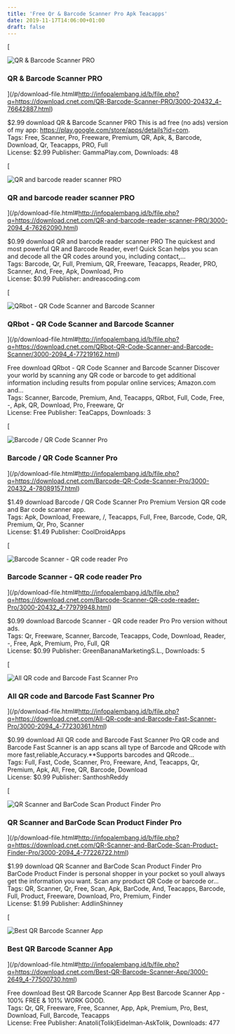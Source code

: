 ```yaml
---
title: 'Free Qr & Barcode Scanner Pro Apk Teacapps'
date: 2019-11-17T14:06:00+01:00
draft: false
---
```


[

![QR & Barcode Scanner PRO](https://dl1.cbsistatic.com/i/r/2016/05/31/aaca4873-6626-4c37-bcb4-d35d1e242e0e/thumbnail/64x64/7eddfc72c6f6e6586c4796ed9bc140ed/imgingest-7184925176217837943.png "QR & Barcode Scanner PRO")

### QR & Barcode Scanner PRO

](/p/download-file.html#http://infopalembang.id/b/file.php?q=https://download.cnet.com/QR-Barcode-Scanner-PRO/3000-20432_4-76642887.html)

$2.99 download QR & Barcode Scanner PRO This is ad free (no ads) version of my app: https://play.google.com/store/apps/details?id=com.  
Tags: Free, Scanner, Pro, Freeware, Premium, QR, Apk, &, Barcode, Download, Qr, Teacapps, PRO, Full  
License: $2.99 Publisher: GammaPlay.com, Downloads: 48

[

![QR and barcode reader scanner PRO](https://dl1.cbsistatic.com/i/r/2017/11/25/9baa7a1d-b274-42c3-9ef6-e4a66ce36819/thumbnail/64x64/b79d1b4aa637fd2247e87a8f33337ebc/fmimg1521953247362586486.jpg "QR and barcode reader scanner PRO")

### QR and barcode reader scanner PRO

](/p/download-file.html#http://infopalembang.id/b/file.php?q=https://download.cnet.com/QR-and-barcode-reader-scanner-PRO/3000-2094_4-76262090.html)

$0.99 download QR and barcode reader scanner PRO The quickest and most powerful QR and Barcode Reader, ever! Quick Scan helps you scan and decode all the QR codes around you, including contact,...  
Tags: Barcode, Qr, Full, Premium, QR, Freeware, Teacapps, Reader, PRO, Scanner, And, Free, Apk, Download, Pro  
License: $0.99 Publisher: andreascoding.com

[

![QRbot - QR Code Scanner and Barcode Scanner](https://dl1.cbsistatic.com/i/r/2016/06/19/4e5eab6f-964c-438c-ab44-03f0fc56b1e1/thumbnail/64x64/2c572f5d752b70a7f19fb22684fb06c9/iconios64.png "QRbot - QR Code Scanner and Barcode Scanner")

### QRbot - QR Code Scanner and Barcode Scanner

](/p/download-file.html#http://infopalembang.id/b/file.php?q=https://download.cnet.com/QRbot-QR-Code-Scanner-and-Barcode-Scanner/3000-2094_4-77219162.html)

Free download QRbot - QR Code Scanner and Barcode Scanner Discover your world by scanning any QR code or barcode to get additional information including results from popular online services; Amazon.com and...  
Tags: Scanner, Barcode, Premium, And, Teacapps, QRbot, Full, Code, Free, -, Apk, QR, Download, Pro, Freeware, Qr  
License: Free Publisher: TeaCapps, Downloads: 3

[

![Barcode / QR Code Scanner Pro](https://dl1.cbsistatic.com/i/r/2019/06/04/c80eb50e-ff5b-4406-a721-b093392462e0/thumbnail/64x64/6f5b2026e35504ad359a0879ef7aee7c/imgingest-4017764557368897882.png "Barcode / QR Code Scanner Pro")

### Barcode / QR Code Scanner Pro

](/p/download-file.html#http://infopalembang.id/b/file.php?q=https://download.cnet.com/Barcode-QR-Code-Scanner-Pro/3000-20432_4-78089157.html)

$1.49 download Barcode / QR Code Scanner Pro Premium Version QR code and Bar code scanner app.  
Tags: Apk, Download, Freeware, /, Teacapps, Full, Free, Barcode, Code, QR, Premium, Qr, Pro, Scanner  
License: $1.49 Publisher: CoolDroidApps

[

![Barcode Scanner - QR code reader Pro](https://dl1.cbsistatic.com/i/r/2018/12/29/f02aaca5-22be-423e-bc36-cd57ca86bc6e/thumbnail/64x64/a21122d431a7e997f299fbee4905b47c/imgingest-8707855817289897393.png "Barcode Scanner - QR code reader Pro")

### Barcode Scanner - QR code reader Pro

](/p/download-file.html#http://infopalembang.id/b/file.php?q=https://download.cnet.com/Barcode-Scanner-QR-code-reader-Pro/3000-20432_4-77979948.html)

$0.99 download Barcode Scanner - QR code reader Pro Pro version without ads.  
Tags: Qr, Freeware, Scanner, Barcode, Teacapps, Code, Download, Reader, -, Free, Apk, Premium, Pro, Full, QR  
License: $0.99 Publisher: GreenBananaMarketingS.L., Downloads: 5

[

![All QR code and Barcode Fast Scanner Pro](https://dl1.cbsistatic.com/i/r/2016/06/19/4e5eab6f-964c-438c-ab44-03f0fc56b1e1/thumbnail/64x64/2c572f5d752b70a7f19fb22684fb06c9/iconios64.png "All QR code and Barcode Fast Scanner Pro")

### All QR code and Barcode Fast Scanner Pro

](/p/download-file.html#http://infopalembang.id/b/file.php?q=https://download.cnet.com/All-QR-code-and-Barcode-Fast-Scanner-Pro/3000-2094_4-77230361.html)

$0.99 download All QR code and Barcode Fast Scanner Pro QR code and Barcode Fast Scanner is an app scans all type of Barcode and QRcode with more fast,reliable,Accuracy.\*\*Supports barcodes and QRcode...  
Tags: Full, Fast, Code, Scanner, Pro, Freeware, And, Teacapps, Qr, Premium, Apk, All, Free, QR, Barcode, Download  
License: $0.99 Publisher: SanthoshReddy

[

![QR Scanner and BarCode Scan Product Finder Pro](https://dl1.cbsistatic.com/i/r/2016/06/19/4e5eab6f-964c-438c-ab44-03f0fc56b1e1/thumbnail/64x64/2c572f5d752b70a7f19fb22684fb06c9/iconios64.png "QR Scanner and BarCode Scan Product Finder Pro")

### QR Scanner and BarCode Scan Product Finder Pro

](/p/download-file.html#http://infopalembang.id/b/file.php?q=https://download.cnet.com/QR-Scanner-and-BarCode-Scan-Product-Finder-Pro/3000-2094_4-77226722.html)

$1.99 download QR Scanner and BarCode Scan Product Finder Pro BarCode Product Finder is personal shopper in your pocket so youll always get the information you want. Scan any product QR Code or barcode or...  
Tags: QR, Scanner, Qr, Free, Scan, Apk, BarCode, And, Teacapps, Barcode, Full, Product, Freeware, Download, Pro, Premium, Finder  
License: $1.99 Publisher: AddlinShinney

[

![Best QR Barcode Scanner App](https://dl4.cbsistatic.com/asset/588/bundles/downloadcore/images/default_product_icon/icon_android_64.png "Best QR Barcode Scanner App")

### Best QR Barcode Scanner App

](/p/download-file.html#http://infopalembang.id/b/file.php?q=https://download.cnet.com/Best-QR-Barcode-Scanner-App/3000-2649_4-77500730.html)

Free download Best QR Barcode Scanner App Best Barcode Scanner App - 100% FREE & 101% WORK GOOD.  
Tags: Qr, QR, Freeware, Free, Scanner, App, Apk, Premium, Pro, Best, Download, Full, Barcode, Teacapps  
License: Free Publisher: Anatoli(Tolik)Eidelman-AskTolik, Downloads: 477